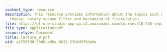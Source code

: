```yaml
---
content_type: resource
description: This resource provides information about the topics such as filtration
  theory, rotary vacuum filter and mechanism of flocculation.
file: https://ol-ocw-studio-app-qa.s3.amazonaws.com/courses/10-445-separation-processes-for-biochemical-products-summer-2005/a2f55fd05608ed9a86152fb8d3f9da0a_lecture_9.pdf
file_type: application/pdf
resourcetype: Document
title: lecture_9.pdf
uid: a2f55fd0-5608-ed9a-8615-2fb8d3f9da0a
---
```

